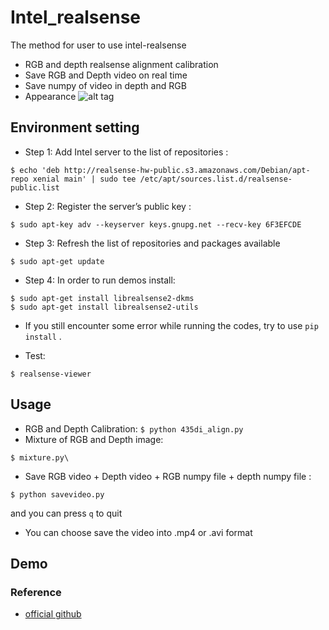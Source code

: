 # Intel_realsense
The method for user to use intel-realsense
* RGB and depth realsense alignment calibration
* Save RGB and Depth video on real time
* Save numpy of video in depth and RGB
* Appearance ![alt tag](https://i.imgur.com/FBOGVIx.jpg)
## Environment setting
* Step 1: Add Intel server to the list of repositories :
```
$ echo 'deb http://realsense-hw-public.s3.amazonaws.com/Debian/apt-repo xenial main' | sudo tee /etc/apt/sources.list.d/realsense-public.list
```
* Step 2: Register the server’s public key :
```
$ sudo apt-key adv --keyserver keys.gnupg.net --recv-key 6F3EFCDE
```
* Step 3: Refresh the list of repositories and packages available
```
$ sudo apt-get update
```
* Step 4: In order to run demos install:
```
$ sudo apt-get install librealsense2-dkms
$ sudo apt-get install librealsense2-utils
```
* If you still encounter some error while running the codes, try to use `pip install` .

* Test: 
```
$ realsense-viewer
```
## Usage
* RGB and Depth Calibration: ```$ python 435di_align.py```
* Mixture of RGB and Depth image: 
```
$ mixture.py\
```
* Save RGB video + Depth video + RGB numpy file + depth numpy file : 
```
$ python savevideo.py
```
 and you can press ```q``` to quit 
* You can choose save the video into .mp4 or .avi format
## Demo
### Reference
* [official github](https://github.com/IntelRealSense/librealsense/releases)
